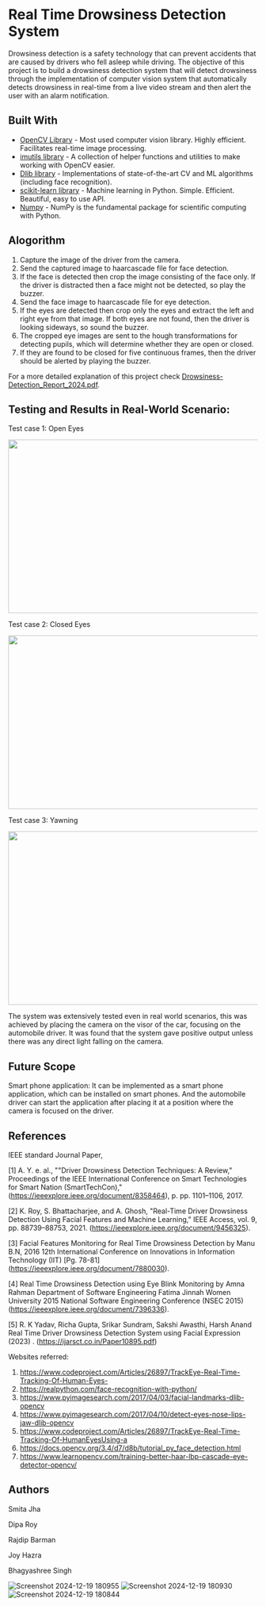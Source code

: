 # Real Time Drowsiness Detection System

Drowsiness detection is a safety technology that can prevent accidents that are caused by drivers who fell asleep while driving. The objective of this project is to build a drowsiness detection system that will detect drowsiness through the implementation of computer vision system that automatically detects drowsiness in real-time from a live video stream and then alert the user with an alarm notification.

## Built With

* [OpenCV Library](https://opencv.org/) - Most used computer vision library. Highly efficient. Facilitates real-time image processing.
* [imutils library](https://github.com/jrosebr1/imutils) -  A collection of helper functions and utilities to make working with OpenCV easier.
* [Dlib library](http://dlib.net/) - Implementations of state-of-the-art CV and ML algorithms (including face recognition).
* [scikit-learn library](https://scikit-learn.org/stable/) - Machine learning in Python. Simple. Efficient. Beautiful, easy to use API.
* [Numpy](http://www.numpy.org/) - NumPy is the fundamental package for scientific computing with Python. 

## Alogorithm

1. Capture the image of the driver from the camera.
2. Send the captured image to haarcascade file for face detection.
3. If the face is detected then crop the image consisting of the face only. If the driver is distracted then a face might not be detected, so play the buzzer.
4. Send the face image to haarcascade file for eye detection.
5. If the eyes are detected then crop only the eyes and extract the left and right eye from that image. If both eyes are not found, then the driver is looking sideways, so sound the buzzer.
6. The cropped eye images are sent to the hough transformations for detecting pupils, which will determine whether they are open or closed.
7. If they are found to be closed for five continuous frames, then the driver should be alerted by playing the buzzer.

For a more detailed explanation of this project check [Drowsiness-Detection_Report_2024.pdf](https://github.com/DIPA2410/Drowsiness-Detection-System/blob/main/Real-Time-Drowsiness-Detection-System-main/Drowsiness-Detection_Report_2024.pdf).

## Testing and Results in Real-World Scenario:

Test case 1: Open Eyes 

<p align="center">
<img width="600" height="350" src="https://github.com/user-attachments/assets/ee2bb23f-2614-4590-9bd3-4fc0dfe0e261">
</p>
                                  
Test case 2: Closed Eyes

<p align="center">
<img width="600" height="350" src="https://github.com/user-attachments/assets/4b332d85-c02a-4674-b52e-0a13bc75024b">
</p>
                                                               
Test case 3: Yawning     
                                   
<p align="center">
<img width="600" height="350" src="https://github.com/user-attachments/assets/7cf2457f-00bc-47d7-863b-60f246c12c45">
</p>

The system was extensively tested even in real world scenarios, this was achieved by placing the camera on the visor of the car, focusing on the automobile driver. It was found that the system gave positive output unless there was any direct light falling on the camera.       

## Future Scope

Smart phone application: It can be implemented as a smart phone application, which can be installed on smart phones. And the automobile driver can start the application after placing it at a position where the camera is focused on the driver.

## References

IEEE standard Journal Paper,

[1] A. Y. e. al., ""Driver Drowsiness Detection Techniques: A Review," Proceedings of the IEEE International Conference on Smart Technologies for Smart Nation (SmartTechCon)," (https://ieeexplore.ieee.org/document/8358464), p. pp. 1101–1106, 2017. 

[2] K. Roy, S. Bhattacharjee, and A. Ghosh, "Real-Time Driver Drowsiness Detection Using Facial Features and Machine Learning," IEEE Access, vol. 9, pp. 88739–88753, 2021. (https://ieeexplore.ieee.org/document/9456325). 

[3] Facial Features Monitoring for Real Time Drowsiness Detection by Manu B.N, 2016 12th International Conference on Innovations in Information Technology (IIT) [Pg. 78-81] (https://ieeexplore.ieee.org/document/7880030). 

[4] Real Time Drowsiness Detection using Eye Blink Monitoring by Amna Rahman Department of Software Engineering Fatima Jinnah Women University 2015 National Software Engineering Conference (NSEC 2015) (https://ieeexplore.ieee.org/document/7396336). 

[5] R. K Yadav, Richa Gupta, Srikar Sundram, Sakshi Awasthi, Harsh Anand Real Time Driver Drowsiness Detection System using Facial Expression (2023) . (https://ijarsct.co.in/Paper10895.pdf)

Websites referred:

1.	https://www.codeproject.com/Articles/26897/TrackEye-Real-Time-Tracking-Of-Human-Eyes-
2.	https://realpython.com/face-recognition-with-python/
3.	https://www.pyimagesearch.com/2017/04/03/facial-landmarks-dlib-opencv
4.	https://www.pyimagesearch.com/2017/04/10/detect-eyes-nose-lips-jaw-dlib-opencv
5.	https://www.codeproject.com/Articles/26897/TrackEye-Real-Time-Tracking-Of-HumanEyesUsing-a
6.	https://docs.opencv.org/3.4/d7/d8b/tutorial_py_face_detection.html
7.	https://www.learnopencv.com/training-better-haar-lbp-cascade-eye-detector-opencv/

## Authors

<p> Smita Jha </p> 
<p> Dipa Roy </p>
<p> Rajdip Barman </p>
<p> Joy Hazra </p>
<p> Bhagyashree Singh </p>

![Screenshot 2024-12-19 180955](https://github.com/user-attachments/assets/975c718f-1d9f-46d3-9fd0-b7bb477bffb9)
![Screenshot 2024-12-19 180930](https://github.com/user-attachments/assets/4a78f4cf-7960-47db-a83b-efbb44a7aa1e)
![Screenshot 2024-12-19 180844](https://github.com/user-attachments/assets/ce0019c3-d819-4ca3-9af5-24af1dc8c7db)





